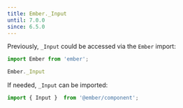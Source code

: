 ```yaml
---
title: Ember._Input
until: 7.0.0
since: 6.5.0
---
```



Previously, `_Input` could be accessed via the `Ember` import:
```js
import Ember from 'ember';

Ember._Input
```

If needed, `_Input` can be imported:
```js
import { Input }  from '@ember/component';
```
